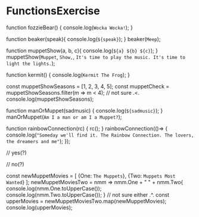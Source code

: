# FunctionsExercise
function fozzieBear() {
    console.log(`Wocka Wocka!`);
}

function beaker(speak){
    console.log(`${speak}`);
}
beaker(`Meep`);

function muppetShow(a, b, c){
    console.log(`${a} ${b} ${c}`);
}
muppetShow(`Muppet`, `Show,`, `It's time to play the music. It's time to light the lights.`);

function kermit() {
    console.log(`Kermit The Frog`);
}

const muppetShowSeasons = [1, 2, 3, 4, 5];
const muppetCheck = muppetShowSeasons.filter(m => m < 4); // not sure .<.
console.log(muppetShowSeasons);

function manOrMuppet(sadmusic) {
    console.log(`${sadmusic}`);
}
manOrMuppet(`Am I a man or am I a Muppet?`);

function rainbowConnection(rc) {
    rc();
}
rainbowConnection(()=> {
    console.log(`"Someday we'll find it. The Rainbow Connection. The lovers, the dreamers and me"`);
});

// yes(?)

// no(?)

const newMuppetMovies = [
    {One: `The Muppets`},
    {Two: `Muppets Most Wanted`}
]; 
newMuppetMoviesTwo = nmm => nmm.One + " " + nmm.Two{
    console.log(nmm.One.toUpperCase());
    console.log(nmm.Two.toUpperCase());
} // not sure either .^.
const upperMovies = newMuppetMoviesTwo.map(newMuppetMovies);
console.log(upperMovies); 
